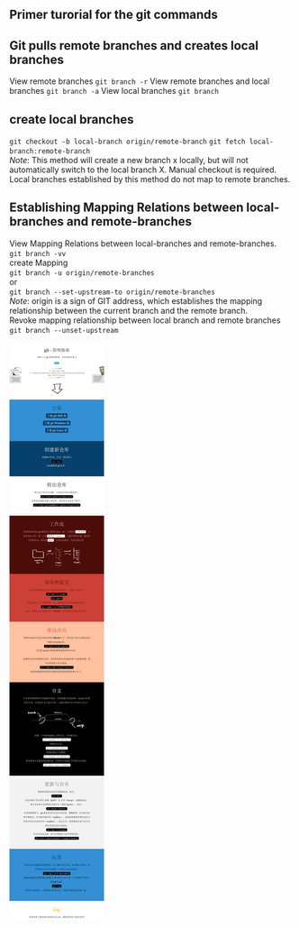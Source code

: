 ## Primer turorial for the git commands  


## Git pulls remote branches and creates local branches
View remote branches
`git branch -r`
View remote branches and local branches
`git branch -a`
View local branches
`git branch`

## create local branches
`git checkout -b local-branch origin/remote-branch`
`git fetch local-branch:remote-branch`  
*Note*: This method will create a new branch x locally, but will not automatically switch to the local branch X. Manual checkout is required. Local branches established by this method do not map to remote branches.

## Establishing Mapping Relations between local-branches and remote-branches
View Mapping Relations between local-branches and remote-branches.  
`git branch -vv`  
create Mapping  
`git branch -u origin/remote-branches`  
or  
`git branch --set-upstream-to origin/remote-branches`  
*Note*: origin is a sign of GIT address, which establishes the mapping relationship between the current branch and the remote branch.  
Revoke mapping relationship between local branch and remote branches  
`git branch --unset-upstream`

![git-tutorial](git-tutorial.png)
